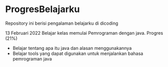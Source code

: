 # ProgresBelajarku
Repository ini berisi pengalaman belajarku di dicoding

13 Februari 2022
Belajar kelas memulai Pemrograman dengan java. Progres (21%)
* Belajar tentang apa itu java dan alasan menggunakannya
* Belajar tools yang dapat digunakan untuk menjalankan bahasa pemrograman java
